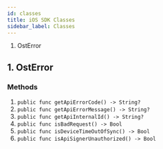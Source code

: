 ```yaml
---
id: classes
title: iOS SDK Classes
sidebar_label: Classes
---
```


1. OstError 
<!-- 2. OstContextEntity
3. OstWorkflowContext -->

## 1. OstError

### Methods

1. `public func getApiErrorCode() -> String? `
2. `public func getApiErrorMessage() -> String?`
3. `public func getApiInternalId() -> String?`
4. `public func isBadRequest() -> Bool`
5. `public func isDeviceTimeOutOfSync() -> Bool`
6. `public func isApiSignerUnauthorized() -> Bool`


<!-- ## 2. OstContextEntity


### Methods




## 3. OstWorkflowContext

```swift
public enum OstEntityType {
    case device, user, array, session, transaction, recoveryOwner, string, dictionary
}
```


### Properties -->



